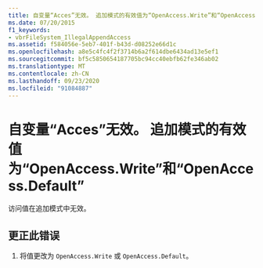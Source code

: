 ```yaml
---
title: 自变量“Acces”无效。 追加模式的有效值为“OpenAccess.Write”和“OpenAccess.Default”
ms.date: 07/20/2015
f1_keywords:
- vbrFileSystem_IllegalAppendAccess
ms.assetid: f584056e-5eb7-401f-b43d-d08252e66d1c
ms.openlocfilehash: a8e5c4fc4f2f3714b6a2f614dbe6434ad13e5ef1
ms.sourcegitcommit: bf5c5850654187705bc94cc40ebfb62fe346ab02
ms.translationtype: MT
ms.contentlocale: zh-CN
ms.lasthandoff: 09/23/2020
ms.locfileid: "91084887"
---
```

# <a name="argument-access-is-not-valid-valid-values-for-append-mode-are-openaccesswrite-and-openaccessdefault"></a>自变量“Acces”无效。 追加模式的有效值为“OpenAccess.Write”和“OpenAccess.Default”

访问值在追加模式中无效。  
  
## <a name="to-correct-this-error"></a>更正此错误  
  
1. 将值更改为 `OpenAccess.Write` 或 `OpenAccess.Default`。
